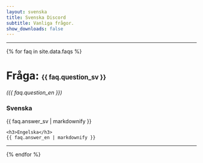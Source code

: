 ```yaml
---
layout: svenska
title: Svenska Discord
subtitle: Vanliga frågor.
show_downloads: false
---
```


<hr />

{% for faq in site.data.faqs %}

<h1>Fråga: <span style="font-size: 0.6em; line-height: 1.0em;">{{ faq.question_sv }}</span></h1>

<p><em>({{ faq.question_en }})</em></p>

<div style="margin-top: 20px;">
    <h3>Svenska</h3>
    {{ faq.answer_sv | markdownify }}

    <h3>Engelska</h3>
    {{ faq.answer_en | markdownify }}
</div>

<hr />

{% endfor %}